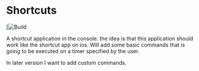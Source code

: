 # Shortcuts
[![Build](https://github.com/SimonNyvall/Shortcuts/blob/main/.github/workflows/dotnet.yml)

A shortcut application in the console. the idea is that this application should work like the shortcut app on ios.
Will add some basic commands that is going to be executed on a timer specified by the user.

In later version I want to add custom commands.
